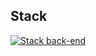 ## Stack

[![Stack back-end](https://skillicons.dev/icons?i=django,python,sqlite)](https://skillicons.dev)